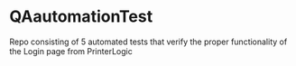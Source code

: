 # QAautomationTest
Repo consisting of 5 automated tests that verify the proper functionality of the Login page from PrinterLogic
